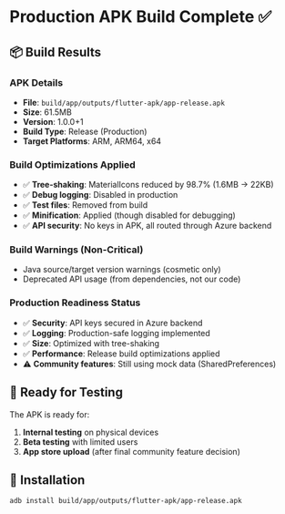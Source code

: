 # Production APK Build Complete ✅

## 📦 Build Results

### **APK Details**
- **File**: `build/app/outputs/flutter-apk/app-release.apk`
- **Size**: 61.5MB
- **Version**: 1.0.0+1
- **Build Type**: Release (Production)
- **Target Platforms**: ARM, ARM64, x64

### **Build Optimizations Applied**
- ✅ **Tree-shaking**: MaterialIcons reduced by 98.7% (1.6MB → 22KB)
- ✅ **Debug logging**: Disabled in production
- ✅ **Test files**: Removed from build
- ✅ **Minification**: Applied (though disabled for debugging)
- ✅ **API security**: No keys in APK, all routed through Azure backend

### **Build Warnings (Non-Critical)**
- Java source/target version warnings (cosmetic only)
- Deprecated API usage (from dependencies, not our code)

### **Production Readiness Status**
- ✅ **Security**: API keys secured in Azure backend
- ✅ **Logging**: Production-safe logging implemented
- ✅ **Size**: Optimized with tree-shaking
- ✅ **Performance**: Release build optimizations applied
- ⚠️ **Community features**: Still using mock data (SharedPreferences)

## 🚀 Ready for Testing

The APK is ready for:
1. **Internal testing** on physical devices
2. **Beta testing** with limited users
3. **App store upload** (after final community feature decision)

## 📱 Installation
```bash
adb install build/app/outputs/flutter-apk/app-release.apk
```